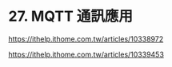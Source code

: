 # 27. MQTT 通訊應用




https://ithelp.ithome.com.tw/articles/10338972

https://ithelp.ithome.com.tw/articles/10339453